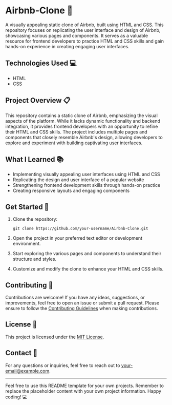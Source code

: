 # Airbnb-Clone :house_with_garden:

A visually appealing static clone of Airbnb, built using HTML and CSS. This repository focuses on replicating the user interface and design of Airbnb, showcasing various pages and components. It serves as a valuable resource for frontend developers to practice HTML and CSS skills and gain hands-on experience in creating engaging user interfaces.

## Technologies Used :computer:

- HTML
- CSS

## Project Overview :clipboard:

This repository contains a static clone of Airbnb, emphasizing the visual aspects of the platform. While it lacks dynamic functionality and backend integration, it provides frontend developers with an opportunity to refine their HTML and CSS skills. The project includes multiple pages and components that closely resemble Airbnb's design, allowing developers to explore and experiment with building captivating user interfaces.

## What I Learned :books:

- Implementing visually appealing user interfaces using HTML and CSS
- Replicating the design and user interface of a popular website
- Strengthening frontend development skills through hands-on practice
- Creating responsive layouts and engaging components

## Get Started :rocket:

1. Clone the repository:
   ```
   git clone https://github.com/your-username/Airbnb-Clone.git
   ```

2. Open the project in your preferred text editor or development environment.

3. Start exploring the various pages and components to understand their structure and styles.

4. Customize and modify the clone to enhance your HTML and CSS skills.

## Contributing :raised_hands:

Contributions are welcome! If you have any ideas, suggestions, or improvements, feel free to open an issue or submit a pull request. Please ensure to follow the [Contributing Guidelines](CONTRIBUTING.md) when making contributions.

## License :page_with_curl:

This project is licensed under the [MIT License](LICENSE).

## Contact :email:

For any questions or inquiries, feel free to reach out to [your-email@example.com](mailto:your-email@example.com).

---

Feel free to use this README template for your own projects. Remember to replace the placeholder content with your own project information. Happy coding! :computer:
